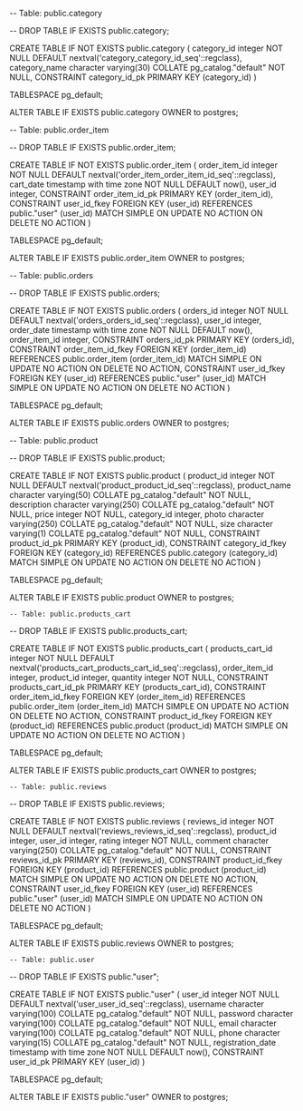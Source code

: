 -- Table: public.category

-- DROP TABLE IF EXISTS public.category;

CREATE TABLE IF NOT EXISTS public.category
(
    category_id integer NOT NULL DEFAULT nextval('category_category_id_seq'::regclass),
    category_name character varying(30) COLLATE pg_catalog."default" NOT NULL,
    CONSTRAINT category_id_pk PRIMARY KEY (category_id)
)

TABLESPACE pg_default;

ALTER TABLE IF EXISTS public.category
    OWNER to postgres;


-- Table: public.order_item

-- DROP TABLE IF EXISTS public.order_item;

CREATE TABLE IF NOT EXISTS public.order_item
(
    order_item_id integer NOT NULL DEFAULT nextval('order_item_order_item_id_seq'::regclass),
    cart_date timestamp with time zone NOT NULL DEFAULT now(),
    user_id integer,
    CONSTRAINT order_item_id_pk PRIMARY KEY (order_item_id),
    CONSTRAINT user_id_fkey FOREIGN KEY (user_id)
        REFERENCES public."user" (user_id) MATCH SIMPLE
        ON UPDATE NO ACTION
        ON DELETE NO ACTION
)

TABLESPACE pg_default;

ALTER TABLE IF EXISTS public.order_item
    OWNER to postgres;


-- Table: public.orders

-- DROP TABLE IF EXISTS public.orders;

CREATE TABLE IF NOT EXISTS public.orders
(
    orders_id integer NOT NULL DEFAULT nextval('orders_orders_id_seq'::regclass),
    user_id integer,
    order_date timestamp with time zone NOT NULL DEFAULT now(),
    order_item_id integer,
    CONSTRAINT orders_id_pk PRIMARY KEY (orders_id),
    CONSTRAINT order_item_id_fkey FOREIGN KEY (order_item_id)
        REFERENCES public.order_item (order_item_id) MATCH SIMPLE
        ON UPDATE NO ACTION
        ON DELETE NO ACTION,
    CONSTRAINT user_id_fkey FOREIGN KEY (user_id)
        REFERENCES public."user" (user_id) MATCH SIMPLE
        ON UPDATE NO ACTION
        ON DELETE NO ACTION
)

TABLESPACE pg_default;

ALTER TABLE IF EXISTS public.orders
    OWNER to postgres;


-- Table: public.product

-- DROP TABLE IF EXISTS public.product;

CREATE TABLE IF NOT EXISTS public.product
(
    product_id integer NOT NULL DEFAULT nextval('product_product_id_seq'::regclass),
    product_name character varying(50) COLLATE pg_catalog."default" NOT NULL,
    description character varying(250) COLLATE pg_catalog."default" NOT NULL,
    price integer NOT NULL,
    category_id integer,
    photo character varying(250) COLLATE pg_catalog."default" NOT NULL,
    size character varying(1) COLLATE pg_catalog."default" NOT NULL,
    CONSTRAINT product_id_pk PRIMARY KEY (product_id),
    CONSTRAINT category_id_fkey FOREIGN KEY (category_id)
        REFERENCES public.category (category_id) MATCH SIMPLE
        ON UPDATE NO ACTION
        ON DELETE NO ACTION
)

TABLESPACE pg_default;

ALTER TABLE IF EXISTS public.product
    OWNER to postgres;



    -- Table: public.products_cart

-- DROP TABLE IF EXISTS public.products_cart;

CREATE TABLE IF NOT EXISTS public.products_cart
(
    products_cart_id integer NOT NULL DEFAULT nextval('products_cart_products_cart_id_seq'::regclass),
    order_item_id integer,
    product_id integer,
    quantity integer NOT NULL,
    CONSTRAINT products_cart_id_pk PRIMARY KEY (products_cart_id),
    CONSTRAINT order_item_id_fkey FOREIGN KEY (order_item_id)
        REFERENCES public.order_item (order_item_id) MATCH SIMPLE
        ON UPDATE NO ACTION
        ON DELETE NO ACTION,
    CONSTRAINT product_id_fkey FOREIGN KEY (product_id)
        REFERENCES public.product (product_id) MATCH SIMPLE
        ON UPDATE NO ACTION
        ON DELETE NO ACTION
)

TABLESPACE pg_default;

ALTER TABLE IF EXISTS public.products_cart
    OWNER to postgres;



    -- Table: public.reviews

-- DROP TABLE IF EXISTS public.reviews;

CREATE TABLE IF NOT EXISTS public.reviews
(
    reviews_id integer NOT NULL DEFAULT nextval('reviews_reviews_id_seq'::regclass),
    product_id integer,
    user_id integer,
    rating integer NOT NULL,
    comment character varying(250) COLLATE pg_catalog."default" NOT NULL,
    CONSTRAINT reviews_id_pk PRIMARY KEY (reviews_id),
    CONSTRAINT product_id_fkey FOREIGN KEY (product_id)
        REFERENCES public.product (product_id) MATCH SIMPLE
        ON UPDATE NO ACTION
        ON DELETE NO ACTION,
    CONSTRAINT user_id_fkey FOREIGN KEY (user_id)
        REFERENCES public."user" (user_id) MATCH SIMPLE
        ON UPDATE NO ACTION
        ON DELETE NO ACTION
)

TABLESPACE pg_default;

ALTER TABLE IF EXISTS public.reviews
    OWNER to postgres;



    -- Table: public.user

-- DROP TABLE IF EXISTS public."user";

CREATE TABLE IF NOT EXISTS public."user"
(
    user_id integer NOT NULL DEFAULT nextval('user_user_id_seq'::regclass),
    username character varying(100) COLLATE pg_catalog."default" NOT NULL,
    password character varying(100) COLLATE pg_catalog."default" NOT NULL,
    email character varying(100) COLLATE pg_catalog."default" NOT NULL,
    phone character varying(15) COLLATE pg_catalog."default" NOT NULL,
    registration_date timestamp with time zone NOT NULL DEFAULT now(),
    CONSTRAINT user_id_pk PRIMARY KEY (user_id)
)

TABLESPACE pg_default;

ALTER TABLE IF EXISTS public."user"
    OWNER to postgres;
